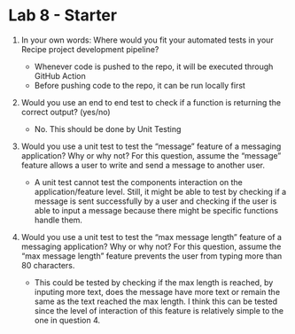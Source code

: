 # Lab 8 - Starter

1. In your own words: Where would you fit your automated tests in your Recipe project development pipeline?
    - Whenever code is pushed to the repo, it will be executed through GitHub Action
    - Before pushing code to the repo, it can be run locally first

2. Would you use an end to end test to check if a function is returning the correct output? (yes/no)
    - No. This should be done by Unit Testing

3. Would you use a unit test to test the “message” feature of a messaging application? Why or why not? For this question, assume the “message” feature allows a user to write and send a message to another user.
    - A unit test cannot test the components interaction on the application/feature level. Still, it might be able to test by checking if a message is sent successfully by a user and checking if the user is able to input a message because there might be specific functions handle them.

4. Would you use a unit test to test the “max message length” feature of a messaging application? Why or why not? For this question, assume the “max message length” feature prevents the user from typing more than 80 characters.
    - This could be tested by checking if the max length is reached, by inputing more text, does the message have more text or remain the same as the text reached the max length. I think this can be tested since the level of interaction of this feature is relatively simple to the one in question 4.